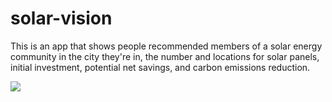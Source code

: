 # solar-vision
This is an app that shows people recommended members of a solar energy community in the city they're in, the number and locations for solar panels, initial investment, potential net savings, and carbon emissions reduction.

![](https://github.com/eparamasari/solar-vision/blob/main/zonne-visie-app.gif)
